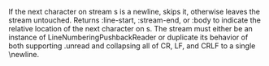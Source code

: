 If the next character on stream s is a newline, skips it, otherwise
  leaves the stream untouched. Returns :line-start, :stream-end, or :body
  to indicate the relative location of the next character on s. The stream
  must either be an instance of LineNumberingPushbackReader or duplicate
  its behavior of both supporting .unread and collapsing all of CR, LF, and
  CRLF to a single \newline.